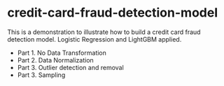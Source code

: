 # credit-card-fraud-detection-model
This is a demonstration to illustrate how to build a credit card fraud detection model.
Logistic Regression and LightGBM applied.

- Part 1. No Data Transformation
- Part 2. Data Normalization
- Part 3. Outlier detection and removal
- Part 3. Sampling
